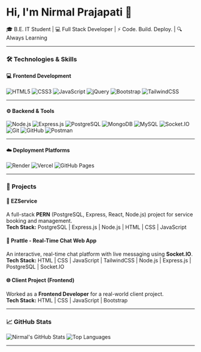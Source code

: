 # Hi, I'm Nirmal Prajapati 👋

🎓 B.E. IT Student | 💻 Full Stack Developer | ⚡ Code. Build. Deploy. | 🔍 Always Learning

---

### 🛠 Technologies & Skills

#### 💻 Frontend Development
![HTML5](https://img.shields.io/badge/-HTML5-E34F26?style=for-the-badge&logo=html5&logoColor=white)
![CSS3](https://img.shields.io/badge/-CSS3-1572B6?style=for-the-badge&logo=css3&logoColor=white)
![JavaScript](https://img.shields.io/badge/-JavaScript-F7DF1E?style=for-the-badge&logo=javascript&logoColor=black)
![jQuery](https://img.shields.io/badge/-jQuery-0769AD?style=for-the-badge&logo=jquery&logoColor=white)
![Bootstrap](https://img.shields.io/badge/-Bootstrap-563D7C?style=for-the-badge&logo=bootstrap&logoColor=white)
![TailwindCSS](https://img.shields.io/badge/-TailwindCSS-38B2AC?style=for-the-badge&logo=tailwind-css&logoColor=white)

---

#### ⚙️ Backend & Tools
![Node.js](https://img.shields.io/badge/-Node.js-339933?style=for-the-badge&logo=nodedotjs&logoColor=white)
![Express.js](https://img.shields.io/badge/-Express.js-000000?style=for-the-badge&logo=express&logoColor=white)
![PostgreSQL](https://img.shields.io/badge/-PostgreSQL-4169E1?style=for-the-badge&logo=postgresql&logoColor=white)
![MongoDB](https://img.shields.io/badge/-MongoDB-47A248?style=for-the-badge&logo=mongodb&logoColor=white)
![MySQL](https://img.shields.io/badge/-MySQL-4479A1?style=for-the-badge&logo=mysql&logoColor=white)
![Socket.IO](https://img.shields.io/badge/-Socket.IO-010101?style=for-the-badge&logo=socket.io&logoColor=white)
![Git](https://img.shields.io/badge/-Git-F05032?style=for-the-badge&logo=git&logoColor=white)
![GitHub](https://img.shields.io/badge/-GitHub-181717?style=for-the-badge&logo=github&logoColor=white)
![Postman](https://img.shields.io/badge/-Postman-FF6C37?style=for-the-badge&logo=postman&logoColor=white)

---

#### ☁️ Deployment Platforms
![Render](https://img.shields.io/badge/-Render-46E3B7?style=for-the-badge&logo=render&logoColor=black)
![Vercel](https://img.shields.io/badge/-Vercel-000000?style=for-the-badge&logo=vercel&logoColor=white)
![GitHub Pages](https://img.shields.io/badge/-GitHub%20Pages-222222?style=for-the-badge&logo=github&logoColor=white)

---

### 🚀 Projects

#### 🔧 EZService
A full-stack **PERN** (PostgreSQL, Express, React, Node.js) project for service booking and management.  
**Tech Stack:** PostgreSQL | Express.js | Node.js | HTML | CSS | JavaScript

#### 💬 Prattle - Real-Time Chat Web App
An interactive, real-time chat platform with live messaging using **Socket.IO**.  
**Tech Stack:** HTML | CSS | JavaScript | TailwindCSS | Node.js | Express.js | PostgreSQL | Socket.IO

#### 🌐 Client Project (Frontend)
Worked as a **Frontend Developer** for a real-world client project.  
**Tech Stack:** HTML | CSS | JavaScript | Bootstrap

---

### 📈 GitHub Stats

![Nirmal's GitHub Stats](https://github-readme-stats.vercel.app/api?username=NIRMAL-PRAJAPATI&show_icons=true&theme=vue-dark)
![Top Languages](https://github-readme-stats.vercel.app/api/top-langs/?username=NIRMAL-PRAJAPATI&layout=compact&theme=vue-dark)

---

<!-- 
### 🤝 Connect with Me

[![LinkedIn](https://img.shields.io/badge/-LinkedIn-0077B5?style=flat-square&logo=linkedin&logoColor=white)]([https://linkedin.com/in/your-link](https://www.linkedin.com/in/nirmal-prajapati-b206ba277/))
[![Email](https://img.shields.io/badge/-Email-D14836?style=flat-square&logo=gmail&logoColor=white)](mailto:nirmalprajapati727@gmail.com)
-->
